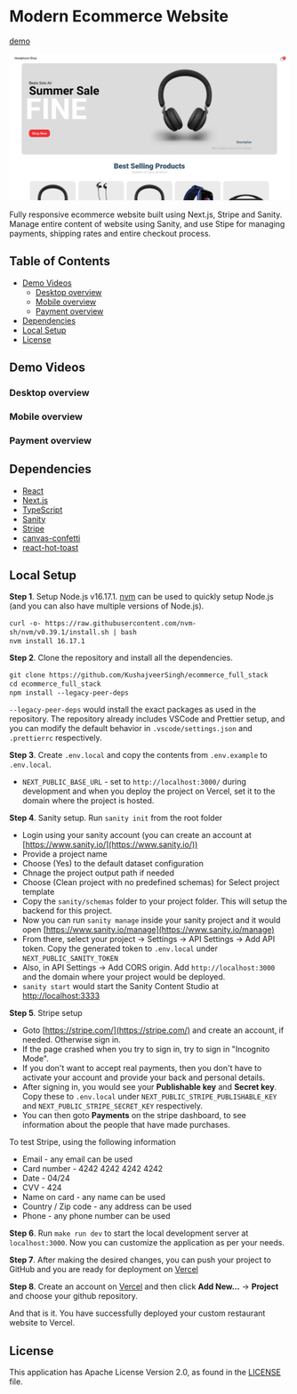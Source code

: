 # Modern Ecommerce Website
[demo](https://kushaj-ecommerce-website.vercel.app/)

![](assets/demo_image.png)

Fully responsive ecommerce website built using Next.js, Stripe and Sanity. Manage entire content of website using Sanity, and use Stipe for managing payments, shipping rates and entire checkout process.

## Table of Contents
- [Demo Videos](#demo-videos)
    - [Desktop overview](#desktop-overview)
    - [Mobile overview](#mobile-overview)
    - [Payment overview](#placing-an-order)
- [Dependencies](#dependencies)
- [Local Setup](#local-setup)
- [License](#license)

## Demo Videos

### Desktop overview

### Mobile overview

### Payment overview

## Dependencies
- [React](https://reactjs.org/)
- [Next.js](https://nextjs.org/)
- [TypeScript](https://www.typescriptlang.org/)
- [Sanity](https://www.sanity.io/)
- [Stripe](https://stripe.com/en-gb-us)
- [canvas-confetti](https://github.com/catdad/canvas-confetti#readme)
- [react-hot-toast](https://react-hot-toast.com/)

## Local Setup
**Step 1**. Setup Node.js v16.17.1. [nvm](https://github.com/nvm-sh/nvm) can be used to quickly setup Node.js (and you can also have multiple versions of Node.js).
```
curl -o- https://raw.githubusercontent.com/nvm-sh/nvm/v0.39.1/install.sh | bash
nvm install 16.17.1
```

**Step 2**. Clone the repository and install all the dependencies.
```
git clone https://github.com/KushajveerSingh/ecommerce_full_stack
cd ecommerce_full_stack
npm install --legacy-peer-deps
```

`--legacy-peer-deps` would install the exact packages as used in the repository. The repository already includes VSCode and Prettier setup, and you can modify the default behavior in `.vscode/settings.json` and `.prettierrc` respectively.

**Step 3**. Create `.env.local` and copy the contents from `.env.example` to `.env.local`.
- `NEXT_PUBLIC_BASE_URL` - set to `http://localhost:3000/` during development and when you deploy the project on Vercel, set it to the domain where the project is hosted.

**Step 4**. Sanity setup. Run `sanity init` from the root folder
- Login using your sanity account (you can create an account at [https://www.sanity.io/](https://www.sanity.io/))
- Provide a project name
- Choose (Yes) to the default dataset configuration
- Chnage the project output path if needed
- Choose (Clean project with no predefined schemas) for Select project template
- Copy the `sanity/schemas` folder to your project folder. This will setup the backend for this project.
- Now you can run `sanity manage` inside your sanity project and it would open [https://www.sanity.io/manage](https://www.sanity.io/manage)
- From there, select your project -> Settings -> API Settings -> Add API token. Copy the generated token to `.env.local` under `NEXT_PUBLIC_SANITY_TOKEN`
- Also, in API Settings -> Add CORS origin. Add `http://localhost:3000` and the domain where your project would be deployed.
- `sanity start` would start the Sanity Content Studio at [http://localhost:3333](http://localhost:3333)

**Step 5**. Stripe setup
- Goto [https://stripe.com/](https://stripe.com/) and create an account, if needed. Otherwise sign in.
- If the page crashed when you try to sign in, try to sign in "Incognito Mode".
- If you don't want to accept real payments, then you don't have to activate your account and provide your back and personal details.
- After signing in, you would see your **Publishable key** and **Secret key**. Copy these to `.env.local` under `NEXT_PUBLIC_STRIPE_PUBLISHABLE_KEY` and `NEXT_PUBLIC_STRIPE_SECRET_KEY` respectively.
- You can then goto **Payments** on the stripe dashboard, to see information about the people that have made purchases.

To test Stripe, using the following information
- Email - any email can be used
- Card number - 4242 4242 4242 4242
- Date - 04/24
- CVV - 424
- Name on card - any name can be used
- Country / Zip code - any address can be used
- Phone - any phone number can be used

**Step 6**. Run `make run dev` to start the local development server at `localhost:3000`. Now you can customize the application as per your needs.

**Step 7**. After making the desired changes, you can push your project to GitHub and you are ready for deployment on [Vercel](https://vercel.com/)

**Step 8**. Create an account on [Vercel](https://vercel.com/) and then click **Add New...** -> **Project** and choose your github repository.

And that is it. You have successfully deployed your custom restaurant website to Vercel.

## License
This application has Apache License Version 2.0, as found in the [LICENSE](./LICENSE) file.
